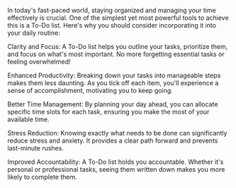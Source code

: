 In today's fast-paced world, staying organized and managing your time effectively is crucial. One of the simplest yet most powerful tools to achieve this is a To-Do list. 
Here's why you should consider incorporating it into your daily routine:

Clarity and Focus: A To-Do list helps you outline your tasks, prioritize them, and focus on what's most important. No more forgetting essential tasks or feeling overwhelmed!

Enhanced Productivity: Breaking down your tasks into manageable steps makes them less daunting. As you tick off each item, you'll experience a sense of accomplishment, motivating you to keep going.

Better Time Management: By planning your day ahead, you can allocate specific time slots for each task, ensuring you make the most of your available time.

Stress Reduction: Knowing exactly what needs to be done can significantly reduce stress and anxiety. It provides a clear path forward and prevents last-minute rushes.

Improved Accountability: A To-Do list holds you accountable. Whether it's personal or professional tasks, seeing them written down makes you more likely to complete them.
